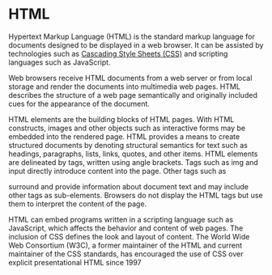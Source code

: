 # HTML



Hypertext Markup Language (HTML) is the standard markup language for documents designed to be displayed in a web browser. It can be assisted by technologies such as [Cascading Style Sheets (CSS)](/wiki/CSS) and scripting languages such as JavaScript.



Web browsers receive HTML documents from a web server or from local storage and render the documents into multimedia web pages. HTML describes the structure of a web page semantically and originally included cues for the appearance of the document.



HTML elements are the building blocks of HTML pages. With HTML constructs, images and other objects such as interactive forms may be embedded into the rendered page. HTML provides a means to create structured documents by denoting structural semantics for text such as headings, paragraphs, lists, links, quotes, and other items. HTML elements are delineated by tags, written using angle brackets. Tags such as img and input  directly introduce content into the page. Other tags such as <p> surround and provide information about document text and may include other tags as sub-elements. Browsers do not display the HTML tags but use them to interpret the content of the page.



HTML can embed programs written in a scripting language such as JavaScript, which affects the behavior and content of web pages. The inclusion of CSS defines the look and layout of content. The World Wide Web Consortium (W3C), a former maintainer of the HTML and current maintainer of the CSS standards, has encouraged the use of CSS over explicit presentational HTML since 1997